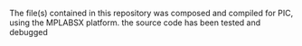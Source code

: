 The file(s) contained in this repository was composed and compiled for PIC, using the MPLABSX platform.
the source code has been tested and debugged 
